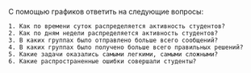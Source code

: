 С помощью графиков ответить на следующие вопросы:

	1. Как по времени суток распределяется активность студентов?
	2. Как по дням недели распределяется активность студентов?
	3. В каких группах было отправлено больше всего сообщений?
	4. В каких группах было получено больше всего правильных решений?
	5. Какие задачи оказались самыми легкими, самыми сложными?
	6. Какие распространенные ошибки совершали студенты?